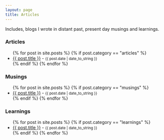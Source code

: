 ```yaml
---
layout: page
title: Articles
---
```


<p class="message">
  Includes, blogs I wrote in distant past, present day musings and learnings.
</p>

### Articles
<ul>
  {% for post in site.posts %}
    {% if post.category == "articles" %}
      <li>
        <a href="{{ post.url }}">{{ post.title }}</a> - <small>{{ post.date | date_to_string }}</small>
      </li>
    {% endif %}
  {% endfor %}
</ul>

### Musings
<ul>
  {% for post in site.posts %}
    {% if post.category == "musings" %}
      <li>
        <a href="{{ post.url }}">{{ post.title }}</a> - <small>{{ post.date | date_to_string }}</small>
      </li>
    {% endif %}
  {% endfor %}
</ul>

### Learnings
<ul>
  {% for post in site.posts %}
    {% if post.category == "learnings" %}
      <li>
        <a href="{{ post.url }}">{{ post.title }}</a> - <small>{{ post.date | date_to_string }}</small>
      </li>
    {% endif %}
  {% endfor %}
</ul>
